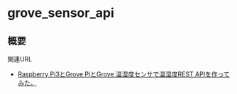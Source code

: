 # grove_sensor_api
## 概要

関連URL

- [Raspberry Pi3とGrove PiとGrove 温湿度センサで温湿度REST APIを作ってみた。](http://hiroyky.hatenablog.com/entry/2016/12/11/215452)

